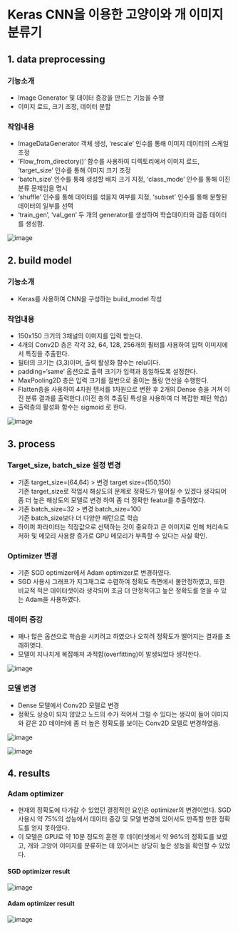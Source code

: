 # Keras CNN을 이용한 고양이와 개 이미지 분류기

## 1. data preprocessing

### 기능소개
* Image Generator 및 데이터 증강을 만드는 기능을 수행
* 이미지 로드, 크기 조정, 데이터 분할

### 작업내용
* ImageDataGenerator 객체 생성, ‘rescale’ 인수를 통해 이미지 데이터의 스케일 조정
* ‘Flow_from_directory()’ 함수를 사용하여 디렉토리에서 이미지 로드, ‘target_size’ 인수를 통해 이미지 크기 조정
* ‘batch_size’ 인수를 통해 생성할 배치 크기 지정, ‘class_mode’ 인수를 통해 이진 분류 문제임을 명시
* ‘shuffle’ 인수를 통해 데이터를 섞을지 여부를 지정, ‘subset’ 인수를 통해 분할된 데이터의 일부를 선택
* ‘train_gen’, ‘val_gen’ 두 개의 generator를 생성하여 학습데이터와 검증 데이터를 생성함.  

![image](https://user-images.githubusercontent.com/119937883/219278932-36b431d7-9c87-4414-bf09-58f9f4098596.png)



## 2. build model

### 기능소개
* Keras를 사용하여 CNN을 구성하는 build_model 작성

### 작업내용
* 150x150 크기의 3채널의 이미지를 입력 받는다.
* 4개의 Conv2D 층은 각각 32, 64, 128, 256개의 필터를 사용하여 입력 이미지에서 특징을 추출한다.
* 필터의 크기는 (3,3)이며, 출력 활성화 함수는 relu이다.
* padding=‘same’ 옵션으로 출력 크기가 입력과 동일하도록 설정한다.
* MaxPooling2D 층은 입력 크기를 절반으로 줄이는 풀링 연산을 수행한다.
* Flatten층을 사용하여 4차원 텐서를 1차원으로 변환 후 2개의 Dense 층을 거쳐 이진 분류 결과를 출력한다.(이전 층의 추출된 특성을 사용하여 더 복잡한 패턴 학습)
* 출력층의 활성화 함수는 sigmoid 로 한다.  

![image](https://user-images.githubusercontent.com/119937883/219279257-2e0462b6-a31b-4ce5-a330-6b4b99bde287.png)



## 3. process

### Target_size, batch_size 설정 변경
* 기존 target_size=(64,64) > 변경 target size=(150,150)  
  기존 target_size로 작업시 해상도의 문제로 정확도가 떨어질 수 있겠다 생각되어 좀 더 높은 해상도의 모델로 변경 하여 좀 더 정확한 featur를 추출하였다.
* 기존 batch_size=32 > 변경 batch_size=100  
  기존 batch_size보다 더 다양한 패턴으로 학습
* 하이퍼 파라미터는 적정값으로 선택하는 것이 중요하고 큰 이미지로 인해 처리속도 저하 및 메모리 사용량 증가로 GPU 메모리가 부족할 수 있다는 사실 확인.

### Optimizer 변경
* 기존 SGD optimizer에서 Adam optimizer로 변경하였다.
* SGD 사용시 그래프가 지그재그로 수렴하여 정확도 측면에서 불안정하였고, 또한 비교적 적은 데이터셋이라 생각되어 조금 더 안정적이고 높은 정확도를 얻을 수 있는 Adam을 사용하였다.

### 데이터 증강
* 꽤나 많은 옵션으로 학습을 시키려고 하였으나 오히려 정확도가 떨어지는 결과를 초래하엿다.
* 모델이 지나치게 복잡해져 과적합(overfitting)이 발생되었다 생각한다.  

![image](https://user-images.githubusercontent.com/119937883/219279825-e5ad7230-3789-4641-a1aa-b45e9a0f1441.png)


### 모델 변경
* Dense 모델에서 Conv2D 모델로 변경
* 정확도 상승이 되지 않았고 노드의 수가 적어서 그럴 수 있다는 생각이 들어 이미지와 같은 2D 데이터에 좀 더 높은 정확도를 보이는 Conv2D 모델로 변경하였음.  

![image](https://user-images.githubusercontent.com/119937883/219279897-5939b62c-a1a4-452f-9cfa-82a157bda8bf.png)  

![image](https://user-images.githubusercontent.com/119937883/219279918-006dc715-bd7a-41b1-a2fc-9b807007637b.png)



## 4. results
### Adam optimizer
* 현재의 정확도에 다가갈 수 있었던 결정적인 요인은 optimizer의 변경이었다. SGD 사용시 약 75%의 성능에서 데이터 증강 및 모델 변경에 있어서도 만족할 만한 정확도를 얻지 못하였다.
* 이 모델은 GPU로 약 10분 정도의 훈련 후 데이터셋에서 약 96%의 정확도를 보였고, 개와 고양이 이미지를 분류하는 데 있어서는 상당히 높은 성능을 확인할 수 있었다.  

#### SGD optimizer result
![image](https://user-images.githubusercontent.com/119937883/219280217-5928f691-3983-46ef-8167-983ce8b697d6.png) 

#### Adam optimizer result
![image](https://user-images.githubusercontent.com/119937883/219280251-cc4859ee-f461-4755-9cc7-d21fa5f79afc.png)  







